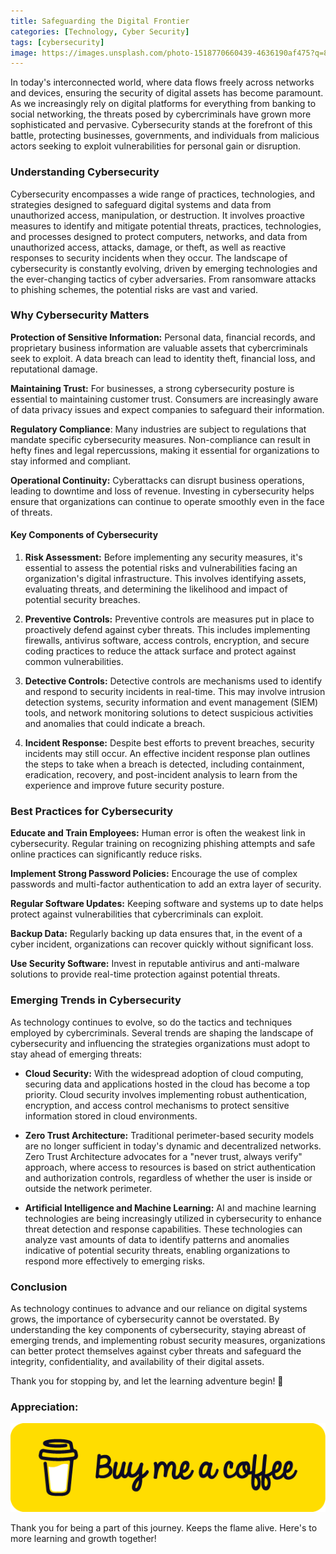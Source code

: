 ```yaml
---
title: Safeguarding the Digital Frontier
categories: [Technology, Cyber Security]
tags: [cybersecurity]
image: https://images.unsplash.com/photo-1518770660439-4636190af475?q=80&w=2070&auto=format&fit=crop&ixlib=rb-4.0.3&ixid=M3wxMjA3fDB8MHxwaG90by1wYWdlfHx8fGVufDB8fHx8fA%3D%3D
---
```


In today's interconnected world, where data flows freely across networks and devices, ensuring the security of digital assets has become paramount. As we increasingly rely on digital platforms for everything from banking to social networking, the threats posed by cybercriminals have grown more sophisticated and pervasive. Cybersecurity stands at the forefront of this battle, protecting businesses, governments, and individuals from malicious actors seeking to exploit vulnerabilities for personal gain or disruption.

### Understanding Cybersecurity

Cybersecurity encompasses a wide range of practices, technologies, and strategies designed to safeguard digital systems and data from unauthorized access, manipulation, or destruction. It involves proactive measures to identify and mitigate potential threats, practices, technologies, and processes designed to protect computers, networks, and data from unauthorized access, attacks, damage, or theft, as well as reactive responses to security incidents when they occur. The landscape of cybersecurity is constantly evolving, driven by emerging technologies and the ever-changing tactics of cyber adversaries. From ransomware attacks to phishing schemes, the potential risks are vast and varied.

### Why Cybersecurity Matters
**Protection of Sensitive Information:** Personal data, financial records, and proprietary business information are valuable assets that cybercriminals seek to exploit. A data breach can lead to identity theft, financial loss, and reputational damage.

**Maintaining Trust:** For businesses, a strong cybersecurity posture is essential to maintaining customer trust. Consumers are increasingly aware of data privacy issues and expect companies to safeguard their information.

**Regulatory Compliance**: Many industries are subject to regulations that mandate specific cybersecurity measures. Non-compliance can result in hefty fines and legal repercussions, making it essential for organizations to stay informed and compliant.

**Operational Continuity:** Cyberattacks can disrupt business operations, leading to downtime and loss of revenue. Investing in cybersecurity helps ensure that organizations can continue to operate smoothly even in the face of threats.

#### Key Components of Cybersecurity

1. **Risk Assessment:** Before implementing any security measures, it's essential to assess the potential risks and vulnerabilities facing an organization's digital infrastructure. This involves identifying assets, evaluating threats, and determining the likelihood and impact of potential security breaches.

2. **Preventive Controls:** Preventive controls are measures put in place to proactively defend against cyber threats. This includes implementing firewalls, antivirus software, access controls, encryption, and secure coding practices to reduce the attack surface and protect against common vulnerabilities.

3. **Detective Controls:** Detective controls are mechanisms used to identify and respond to security incidents in real-time. This may involve intrusion detection systems, security information and event management (SIEM) tools, and network monitoring solutions to detect suspicious activities and anomalies that could indicate a breach.

4. **Incident Response:** Despite best efforts to prevent breaches, security incidents may still occur. An effective incident response plan outlines the steps to take when a breach is detected, including containment, eradication, recovery, and post-incident analysis to learn from the experience and improve future security posture.

### Best Practices for Cybersecurity

**Educate and Train Employees:** Human error is often the weakest link in cybersecurity. Regular training on recognizing phishing attempts and safe online practices can significantly reduce risks.

**Implement Strong Password Policies:** Encourage the use of complex passwords and multi-factor authentication to add an extra layer of security.

**Regular Software Updates:** Keeping software and systems up to date helps protect against vulnerabilities that cybercriminals can exploit.

**Backup Data:** Regularly backing up data ensures that, in the event of a cyber incident, organizations can recover quickly without significant loss.

**Use Security Software:** Invest in reputable antivirus and anti-malware solutions to provide real-time protection against potential threats.

### Emerging Trends in Cybersecurity

As technology continues to evolve, so do the tactics and techniques employed by cybercriminals. Several trends are shaping the landscape of cybersecurity and influencing the strategies organizations must adopt to stay ahead of emerging threats:

- **Cloud Security:** With the widespread adoption of cloud computing, securing data and applications hosted in the cloud has become a top priority. Cloud security involves implementing robust authentication, encryption, and access control mechanisms to protect sensitive information stored in cloud environments.

- **Zero Trust Architecture:** Traditional perimeter-based security models are no longer sufficient in today's dynamic and decentralized networks. Zero Trust Architecture advocates for a "never trust, always verify" approach, where access to resources is based on strict authentication and authorization controls, regardless of whether the user is inside or outside the network perimeter.

- **Artificial Intelligence and Machine Learning:** AI and machine learning technologies are being increasingly utilized in cybersecurity to enhance threat detection and response capabilities. These technologies can analyze vast amounts of data to identify patterns and anomalies indicative of potential security threats, enabling organizations to respond more effectively to emerging risks.

### Conclusion

As technology continues to advance and our reliance on digital systems grows, the importance of cybersecurity cannot be overstated. By understanding the key components of cybersecurity, staying abreast of emerging trends, and implementing robust security measures, organizations can better protect themselves against cyber threats and safeguard the integrity, confidentiality, and availability of their digital assets.

Thank you for   stopping by, and let the learning adventure begin! 🚀

### Appreciation:

[![Shawn](/Images/buymeacoffee.png)](https://ko-fi.com/i_am_shawn
)

Thank you for being a part of this journey. Keeps the flame alive. Here's to more learning and growth together!
